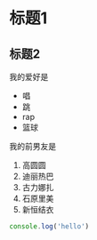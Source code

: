 # 标题1
## 标题2 

我的爱好是

* 唱
* 跳
* rap
* 篮球
  
我的前男友是

1. 高圆圆
2. 迪丽热巴
3. 古力娜扎
4. 石原里美
5. 新恒结衣
   
```javascript
console.log('hello')
```